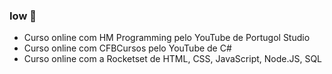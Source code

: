 ### Iow 👋

- Curso online com HM Programming pelo YouTube de Portugol Studio
- Curso online com CFBCursos pelo YouTube de C#
- Curso online com a Rocketset de HTML, CSS, JavaScript, Node.JS, SQL

